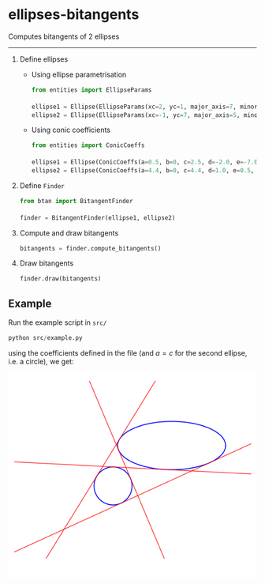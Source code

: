 # ellipses-bitangents
Computes bitangents of 2 ellipses

---


1. Define ellipses
   - Using ellipse parametrisation
      ```python
     from entities import EllipseParams
     
      ellipse1 = Ellipse(EllipseParams(xc=2, yc=1, major_axis=7, minor_axis=2, angle=0))
      ellipse2 = Ellipse(EllipseParams(xc=-1, yc=7, major_axis=5, minor_axis=3, angle=0))
      ```
   - Using conic coefficients
      ```python
     from entities import ConicCoeffs
     
      ellipse1 = Ellipse(ConicCoeffs(a=0.5, b=0, c=2.5, d=-2.0, e=-7.0, f=5))
      ellipse2 = Ellipse(ConicCoeffs(a=4.4, b=0, c=4.4, d=1.0, e=0.5, f=-2.0))
      ```

2. Define `Finder`
   ```python
   from btan import BitangentFinder
   
   finder = BitangentFinder(ellipse1, ellipse2)
   ```

3. Compute and draw bitangents
   ```python
   bitangents = finder.compute_bitangents()
   ```

4. Draw bitangents
   ```python
   finder.draw(bitangents)
   ```


## Example
Run the example script in `src/`
```python
python src/example.py
```
using the coefficients defined in the file (and $a=c$ for the second ellipse, i.e. a circle), we get:

<p align="center">
    <img src="img/fig1.png" alt="ellipses and bitangents" />
</p>
